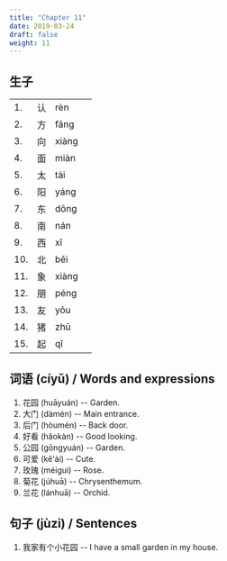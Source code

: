 ```yaml
---
title: "Chapter 11"
date: 2019-03-24
draft: false
weight: 11
---
```


## 生子

|     |     |       |   |
|-----|-----|-------|---|
| 1.  | 认  | rèn   |   |
| 2.  | 方  | fāng  |   |
| 3.  | 向  | xiàng |   |
| 4.  | 面  | miàn  |   |
| 5.  | 太  | tài   |   |
| 6.  | 阳  | yáng  |   |
| 7.  | 东  | dōng  |   |
| 8.  | 南  | nán   |   |
| 9.  | 西  | xī    |   |
| 10. | 北  | běi   |   |
| 11. | 象  | xiàng |   |
| 12. | 朋  | péng  |   |
| 13. | 友  | yǒu   |   |
| 14. | 猪  | zhū   |   |
| 15. | 起  | qǐ    |   |


## 词语 (cíyǔ) / Words and expressions

1. 花园 (huāyuán) -- Garden.
2. 大门 (dàmén) -- Main entrance.
3. 后门 (hòumén) -- Back door.
4. 好看 (hǎokàn) -- Good looking.
5. 公园 (gōngyuán) -- Garden.
6. 可爱 (kě'ài) -- Cute.
7. 玫瑰 (méigui) -- Rose.
8. 菊花 (júhuā) -- Chrysenthemum.
9. 兰花 (lánhuā) -- Orchid.

## 句子 (jùzi) / Sentences

1. 我家有个小花园 -- I have a small garden in my house.



